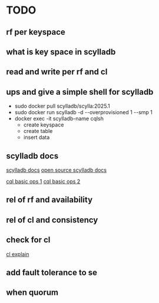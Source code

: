 # TODO

## rf per keyspace

## what is key space in scylladb

## read and write per rf and cl

## ups and give a simple shell for scylladb

- sudo docker pull scylladb/scylla:2025.1
- sudo docker run scylladb -d --overprovisioned 1 --smp 1
- docker exec -it scylladb-name cqlsh
  - create keyspace
  - create table
  - insert data

## scylladb docs

[scylladb docs](https://docs.scylladb.com/manual/stable/)
[open source scylladb docs](https://opensource.docs.scylladb.com/stable/architecture/)

[cql basic ops 1](https://university.scylladb.com/lab-install-and-start-scylladb-part-1-of-2/)
[cql basic ops 2](https://university.scylladb.com/lab-basic-cql-operations-part-2-of-2/)

## rel of rf and availability

## rel of cl and consistency

## check for cl

[cl explain](https://university.scylladb.com/courses/scylla-essentials-overview/lessons/high-availability/topic/consistency-level/)

## add fault tolerance to se

## when quorum 
